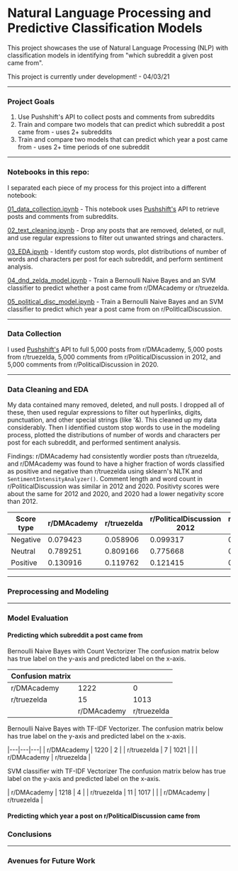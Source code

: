 # Natural Language Processing and Predictive Classification Models

This project showcases the use of Natural Language Processing (NLP) with classification models in identifying from "which subreddit a given post came from". 

This project is currently under development! - 04/03/21

---

### Project Goals

1. Use Pushshift's API to collect posts and comments from subreddits
2. Train and compare two models that can predict which subreddit a post came from - uses 2+ subreddits
3. Train and compare two models that can predict which year a post came from - uses 2+ time periods of one subreddit


---

### Notebooks in this repo:

I separated each piece of my process for this project into a different notebook:

[01_data_collection.ipynb](https://git.generalassemb.ly/dgumustel/project_3/blob/master/notebooks/01_data_collection.ipynb) - This notebook uses [Pushshift's](https://github.com/pushshift/api) API to retrieve posts and comments from subreddits. 

[02_text_cleaning.ipynb](https://git.generalassemb.ly/dgumustel/project_3/blob/master/notebooks/02_text_cleaning.ipynb) - Drop any posts that are removed, deleted, or null, and use regular expressions to filter out unwanted strings and characters.

[03_EDA.ipynb](https://git.generalassemb.ly/dgumustel/project_3/blob/master/notebooks/03_EDA.ipynb) - Identify custom stop words, plot distributions of number of words and characters per post for each subreddit, and perform sentiment analysis.

[04_dnd_zelda_model.ipynb](https://git.generalassemb.ly/dgumustel/project_3/blob/master/notebooks/04_dnd_zelda_model.ipynb) - Train a Bernoulli Naive Bayes and an SVM classifier to predict whether a post came from r/DMAcademy or r/truezelda.

[05_political_disc_model.ipynb](https://git.generalassemb.ly/dgumustel/project_3/blob/master/notebooks/05_political_disc_model.ipynb) - Train a Bernoulli Naive Bayes and an SVM classifier to predict which year a post came from on r/PolitlcalDiscussion.

---

### Data Collection

I used [Pushshift's](https://github.com/pushshift/api) API to full 5,000 posts from r/DMAcademy, 5,000 posts from r/truezelda, 5,000 comments from r/PoliticalDiscussion in 2012, and 5,000 comments from r/PoliticalDiscussion in 2020. 

---

### Data Cleaning and EDA

My data contained many removed, deleted, and null posts. I dropped all of these, then used regular expressions to filter out hyperlinks, digits, punctuation, and other special strings (like '&amp;). This cleaned up my data considerably. Then I identified custom stop words to use in the modeling process, plotted the distributions of number of words and characters per post for each subreddit, and performed sentiment analysis. 

Findings: r/DMAcademy had consistently wordier posts than r/truezelda, and r/DMAcademy was found to have a higher fraction of words classified as positive and negative than r/truezelda using sklearn's NLTK and `SentimentIntensityAnalyzer()`. Comment length and word count in r/PoliticalDiscussion was similar in 2012 and 2020. Positivty scores were about the same for 2012 and 2020, and 2020 had a lower negativity score than 2012. 

| Score type | r/DMAcademy | r/truezelda | r/PoliticalDiscussion 2012 | r/PoliticalDiscussion 2020 |
|------------|-------------|-------------|----------------------------|----------------------------|
| Negative   | 0.079423    | 0.058906    | 0.099317                   | 0.085801                   |
| Neutral    | 0.789251    | 0.809166    | 0.775668                   | 0.791869                   |
| Positive   | 0.130916    | 0.119762    | 0.121415                   | 0.119317                   |

---

### Preprocessing and Modeling



---


### Model Evaluation

#### Predicting which subreddit a post came from

Bernoulli Naive Bayes with Count Vectorizer
The confusion matrix below has true label on the y-axis and predicted label on the x-axis.

|Confusion matrix|||
|---|---|---|
| r/DMAcademy | 1222        | 0           |
| r/truezelda | 15          | 1013        |
|             | r/DMAcademy | r/truezelda |



Bernoulli Naive Bayes with TF-IDF Vectorizer. 
The confusion matrix below has true label on the y-axis and predicted label on the x-axis.


|---|---|---|
| r/DMAcademy | 1220        | 2           |
| r/truezelda | 7           | 1021        |
|             | r/DMAcademy | r/truezelda |


SVM classifier with TF-IDF Vectorizer
The confusion matrix below has true label on the y-axis and predicted label on the x-axis.



| r/DMAcademy | 1218        | 4           |
| r/truezelda | 11          | 1017        |
|             | r/DMAcademy | r/truezelda |

#### Predicting which year a post on r/PoliticalDiscussion came from




### Conclusions

---

### Avenues for Future Work
